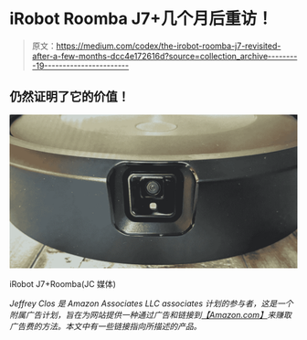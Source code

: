 # iRobot Roomba J7+几个月后重访！

> 原文：<https://medium.com/codex/the-irobot-roomba-j7-revisited-after-a-few-months-dcc4e172616d?source=collection_archive---------19----------------------->

## 仍然证明了它的价值！

![](img/386daad7648f2e3e4c43ed6e8c7c994c.png)

iRobot J7+Roomba(JC 媒体)

*Jeffrey Clos 是 Amazon Associates LLC associates 计划的参与者，这是一个附属广告计划，旨在为网站提供一种通过广告和链接到*[*【Amazon.com】*](http://amazon.com/)*来赚取广告费的方法。本文中有一些链接指向所描述的产品。*